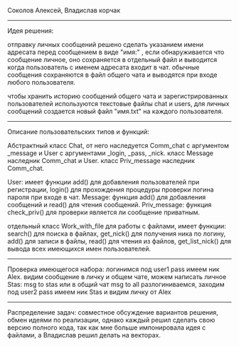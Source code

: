 Соколов Алексей, Владислав корчак 
********************************************
Идея решения:

отправку личных сообщений решено сделать указанием имени адресата перед сообщением в виде "имя:" , если 
обнаруживается что сообщение личное, оно сохраняется в отдельный файл и выводится когда пользователь
 с именем адресата входит в чат. обычные сообщения сохраняются в файл общего чата и выводятся при входе 
 любого пользователя.

чтобы хранить историю сообщений общего чата и зарегистрированных пользователей используются текстовые файлы chat и users, 
для личных сообщений создается новый файл "имя.txt" на каждого пользователя.

********************************************
Описание пользовательских типов и функций:

Абстрактный класс Chat, от него наследуется Comm_chat  с аргументом _message и User с аргументами _login, _pass, _nick.
класс Message наследник Comm_chat и User.
класс Priv_message наследник Comm_chat.

User: имеет функции add() для добавления пользователей при регистрации, login() для прохождения процедуры проверки логина пароля при входе в чат.
Message: функция add() для добавления сообщений и read() для чтения сообщений.
Priv_message: функция check_priv() для проверки является ли сообщение приватным.

отдельный класс Work_with_file для работы с файлами, имеет функции: search() для поиска в файлах,
get_nick() для получения ника по логину, add() для записи в файлы, read() для чтения из файлов, 
get_list_nick() для вывода всех имеющихся имен пользователей. 

***********************************************
Проверка имеющегося набора:
логинимся под user1 pass имеем ник Alex.  видим сообщение в личку и общем чате, можем написать личное Stas: msg to stas
или в общий чат msg to all
разлогиниваемся, заходим под user2 pass имеем ник Stas и видим личку от Alex

***********************************************
Распределение задач:
совместное обсуждение вариантов решения, обмен идеями по реализации, однако каждый решил сделать свою версию полного кода,
так как мне больше импонировала идея с файлами, а Владислав решил делать на векторах.
